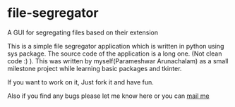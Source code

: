 # file-segregator

A GUI for segregating files based on their extension

This is a simple file segregator application which is written in python using sys package.
The source code of the application is a long one. (Not clean code :) ).
This was written by myself(Parameshwar Arunachalam) as a small milestone project while learning basic packages and tkinter.

If you want to work on it, Just fork it and have fun.

Also if you find any bugs please let me know here or you can [mail me](mailto:parameshwar273@gmail.com)

